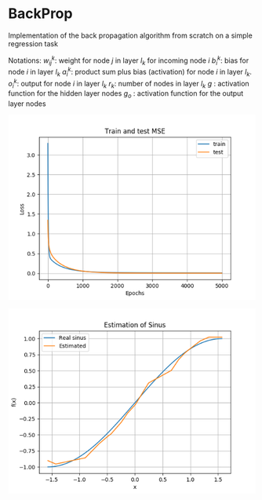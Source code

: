 # BackProp
Implementation of the back propagation algorithm from scratch on a simple regression task

Notations:
$w_{i j}^{k}:$ weight for node $j$ in layer $l_{k}$ for incoming node $i$
$b_{i}^{k}:$ bias for node $i$ in layer $l_{k}$
$a_{i}^{k}:$ product sum plus bias (activation) for node $i$ in layer $l_{k}$.
$o_{i}^{k}:$ output for node $i$ in layer $l_{k}$
$r_{k}:$ number of nodes in layer $l_{k}$
$g$ : activation function for the hidden layer nodes
$g_{o}$ : activation function for the output layer nodes


![Screenshot](losses.png)

![Screenshot](estimations.png)


